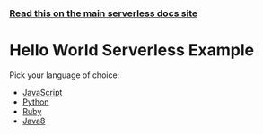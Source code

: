 <!--
title: Hello World Example
menuText: Hello World Example
description: Example of creating a Hello World function in Node.js and Python with the Serverless framework
layout: Doc
menuOrder: 4
-->

<!-- DOCS-SITE-LINK:START automatically generated  -->
### [Read this on the main serverless docs site](https://www.serverless.com/framework/docs/providers/aws/examples/hello-world/)
<!-- DOCS-SITE-LINK:END -->

# Hello World Serverless Example 

Pick your language of choice:

* [JavaScript](./node)
* [Python](./python)
* [Ruby](./ruby)
* [Java8](./java8)
